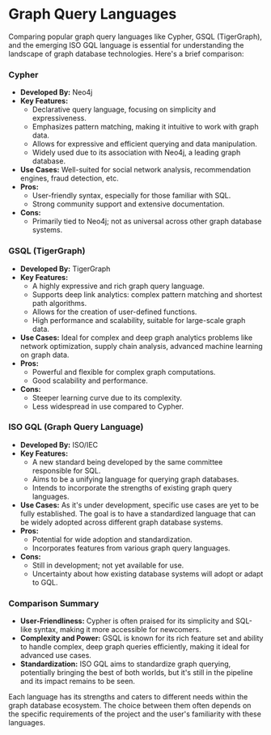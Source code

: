 # Graph Query Languages

Comparing popular graph query languages like Cypher, GSQL (TigerGraph), and the emerging ISO GQL language is essential for understanding the landscape of graph database technologies. Here's a brief comparison:

### Cypher

-   **Developed By:** Neo4j
-   **Key Features:**
    -   Declarative query language, focusing on simplicity and expressiveness.
    -   Emphasizes pattern matching, making it intuitive to work with graph data.
    -   Allows for expressive and efficient querying and data manipulation.
    -   Widely used due to its association with Neo4j, a leading graph database.
-   **Use Cases:** Well-suited for social network analysis, recommendation engines, fraud detection, etc.
-   **Pros:**
    -   User-friendly syntax, especially for those familiar with SQL.
    -   Strong community support and extensive documentation.
-   **Cons:**
    -   Primarily tied to Neo4j; not as universal across other graph database systems.

### GSQL (TigerGraph)

-   **Developed By:** TigerGraph
-   **Key Features:**
    -   A highly expressive and rich graph query language.
    -   Supports deep link analytics: complex pattern matching and shortest path algorithms.
    -   Allows for the creation of user-defined functions.
    -   High performance and scalability, suitable for large-scale graph data.
-   **Use Cases:** Ideal for complex and deep graph analytics problems like network optimization, supply chain analysis, advanced machine learning on graph data.
-   **Pros:**
    -   Powerful and flexible for complex graph computations.
    -   Good scalability and performance.
-   **Cons:**
    -   Steeper learning curve due to its complexity.
    -   Less widespread in use compared to Cypher.

### ISO GQL (Graph Query Language)

-   **Developed By:** ISO/IEC
-   **Key Features:**
    -   A new standard being developed by the same committee responsible for SQL.
    -   Aims to be a unifying language for querying graph databases.
    -   Intends to incorporate the strengths of existing graph query languages.
-   **Use Cases:** As it's under development, specific use cases are yet to be fully established. The goal is to have a standardized language that can be widely adopted across different graph database systems.
-   **Pros:**
    -   Potential for wide adoption and standardization.
    -   Incorporates features from various graph query languages.
-   **Cons:**
    -   Still in development; not yet available for use.
    -   Uncertainty about how existing database systems will adopt or adapt to GQL.

### Comparison Summary

-   **User-Friendliness:** Cypher is often praised for its simplicity and SQL-like syntax, making it more accessible for newcomers.
-   **Complexity and Power:** GSQL is known for its rich feature set and ability to handle complex, deep graph queries efficiently, making it ideal for advanced use cases.
-   **Standardization:** ISO GQL aims to standardize graph querying, potentially bringing the best of both worlds, but it's still in the pipeline and its impact remains to be seen.

Each language has its strengths and caters to different needs within the graph database ecosystem. The choice between them often depends on the specific requirements of the project and the user's familiarity with these languages.